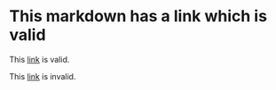 # This markdown has a link which is valid

This [link](/docs/dev-notes/README.md) is valid.

This [link](/docs/some-file.md) is invalid.